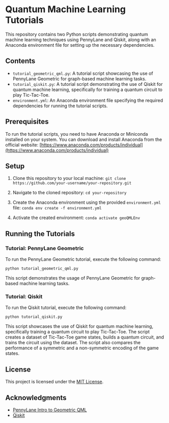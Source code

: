 # Quantum Machine Learning Tutorials

This repository contains two Python scripts demonstrating quantum machine learning techniques using PennyLane and Qiskit, along with an Anaconda environment file for setting up the necessary dependencies.

## Contents

- `tutorial_geometric_qml.py`: A tutorial script showcasing the use of PennyLane Geometric for graph-based machine learning tasks.
- `tutorial_qiskit.py`: A tutorial script demonstrating the use of Qiskit for quantum machine learning, specifically for training a quantum circuit to play Tic-Tac-Toe.
- `environment.yml`: An Anaconda environment file specifying the required dependencies for running the tutorial scripts.

## Prerequisites

To run the tutorial scripts, you need to have Anaconda or Miniconda installed on your system. You can download and install Anaconda from the official website: [https://www.anaconda.com/products/individual](https://www.anaconda.com/products/individual)

## Setup

1. Clone this repository to your local machine: `git clone https://github.com/your-username/your-repository.git`

2. Navigate to the cloned repository: `cd your-repository`

3. Create the Anaconda environment using the provided `environment.yml` file: `conda env create -f environment.yml`

4. Activate the created environment: `conda activate geoQMLEnv`

## Running the Tutorials

### Tutorial: PennyLane Geometric

To run the PennyLane Geometric tutorial, execute the following command:

`python tutorial_geometric_qml.py`

This script demonstrates the usage of PennyLane Geometric for graph-based machine learning tasks.

### Tutorial: Qiskit

To run the Qiskit tutorial, execute the following command:

`python tutorial_qiskit.py`

This script showcases the use of Qiskit for quantum machine learning, specifically training a quantum circuit to play Tic-Tac-Toe. The script creates a dataset of Tic-Tac-Toe game states, builds a quantum circuit, and trains the circuit using the dataset. The script also compares the performance of a symmetric and a non-symmetric encoding of the game states.

## License

This project is licensed under the [MIT License](LICENSE).

## Acknowledgments

- [PennyLane Intro to Geometric QML](https://pennylane.ai/qml/demos/tutorial_geometric_qml/)
- [Qiskit](https://qiskit.org/)
